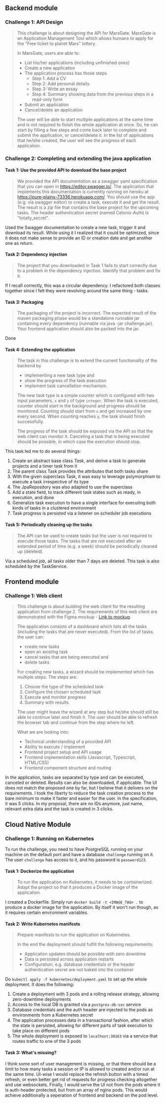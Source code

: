 ## Backend module

### Challenge 1: API Design

> This challenge is about designing the API for MarsGate. MarsGate is an Application Management Tool which allows humans to apply for the "Free ticket to planet Mars" lottery.
> 
> In MarsGate, users are able to:
> - List his/her applications (including unfinished ones)
> - Create a new application
> - The application process has those steps
>     - Step 1: Add a CV
>     - Step 2: Add personal details
>     - Step 3: Write an essay
>     - Step 4: Summary showing data from the previous steps in a read-only form
> - Submit an application
> - Cancel/delete an application
> 
> The user will be able to start multiple applications at the same time and is not required to finish the whole application at once. So, he can start by filling a few steps and come back later to complete and submit the application, or cancel/delete it. In the list of applications that he/she created, the user will see the progress of each application.

### Challenge 2: Completing and extending the java application

#### Task 1: Use the provided API to download the base project
> We provided the API documentation as a swagger yaml specification that you can open in https://editor.swagger.io/. The application that implements this documentation is currently running on heroku at https://pure-plains-73336.herokuapp.com/. You should use the app (e.g. via swagger editor) to create a task, execute it and get the result. The result is a zip file that contains the base project for the upcoming tasks. The header authentication secret (named Celonis-Auth) is "totally_secret".

Used the Swagger documentation to create a new task, trigger it and download its result.
While using it I realized that it could be optimized, since it does not make sense to provide an ID or creation date and get another one as return.

#### Task 2: Dependency injection
> The project that you downloaded in Task 1 fails to start correctly due to a problem in the dependency injection.
> Identify that problem and fix it.

If I recall correctly, this was a circular dependency.
I refactored both classes together since I felt they were revolving around the same thing - tasks.

#### Task 3: Packaging
> The packaging of the project is incorrect. The expected result of the maven packaging phase
> would be a standalone runnable jar containing every dependency (runnable via java -jar challenge.jar).
> Your frontend application should also be packed into the jar.

Done

#### Task 4: Extending the application
> The task in this challenge is to extend the current functionality of the backend by
> - implementing a new task type and
> - show the progress of the task execution
> - implement task cancellation mechanism.
>
> The new task type is a simple counter which is configured with two input parameters, `x` and `y` of type `integer`. When the task is executed, counter should start in the background and progress should be monitored. Counting should start from `x` and get increased by one every second. When counting reaches `y`, the task should finish successfully.
>
> The progress of the task should be exposed via the API so that the web client can monitor it. Canceling a task that is being executed should be possible, in which case the execution should stop.

This task led me to do several things:
1. Create an abstract base class _Task_, and derive a task to generate projects and a timer task from it
2. The parent class Task provides the attributes that both tasks share
3. With the given superclass Task, it was easy to leverage polymorphism to execute a task irrespective of its type
4. The JpaRepository was also adapted to use the superclass
4. Add a state field, to track different task states such as ready, in execution, and done
4. Generalize task execution to have a single interface for executing both kinds of tasks in a clustered environment
4. Task progress is persisted via a listener on scheduler job executions

#### Task 5: Periodically cleaning up the tasks
> The API can be used to create tasks but the user is not required to execute those tasks. The tasks that are not executed after an extended period of time (e.g. a week) should be periodically cleaned up (deleted).

Via a scheduled job, all tasks older than 7 days are deleted.
This task is also scheduled by the TaskService.

## Frontend module
### Challenge 1: Web client
> This challenge is about building the web client for the resulting application from challenge 2.
> The requirements of this web client are demonstrated with the Figma mockup - [Link to mockup](https://www.figma.com/proto/QU16smviKOMZek8twvbxw1ap/Full-stack---challenge-02).
> 
> The application consists of a dashboard which lists all the tasks (including the tasks that are never executed). From the list of tasks, the user can:
> - create new tasks
> - open an existing task
> - cancel tasks that are being executed and
> - delete tasks
> 
> For creating new tasks, a wizard should be implemented which has multiple steps. The steps are:
> 1. Choose the type of the scheduled task
> 2. Configure the chosen scheduled task
> 3. Execute and monitor progress
> 4. Summary with results
> 
> The user might leave the wizard at any step but he/she should still be able to continue later and finish it. The user should be able to refresh the browser tab and continue from the step where he left.
> 
> What we are looking into:
> - Technical understanding of a provided API
> - Ability to execute / implement
> - Frontend project setup and API usage
> - Frontend implementation skills (Javascript, Typescript, HTML/CSS)
> - Frontend component structure and routing

In the application, tasks are separated by type and can be executed, canceled or deleted.
Results can also be downloaded, if applicable.
The UI does not match the proposed one by far, but I believe that it delivers on the requirements.
I took the liberty to reduce the task creation process to the bare minimum to make it faster and easier for the user. In the specification, it was 5 clicks. In my proposal, there are no IDs anymore, just name, relevant extra data and the task is created in 3 clicks.

## Cloud Native Module
### Challenge 1: Running on Kubernetes
To run the challenge, you need to have PostgreSQL running on your machine on the default port
and have a database ``challenge`` running on it. The user `challenge` has access to it,
and his password is `password123`. 

#### Task 1: Dockerize the application
> To run the application on Kubernetes, it needs to be containerized.
> Adapt the project so that it produces a Docker image of the application.

I created a Dockerfile. Simply run `docker build -t <IMAGE_TAG> .`  to produce a docker image for the application.
By itself it won't run though, as it requires certain environment variables. 

#### Task 2: Write Kubernetes manifests
> Prepare manifests to run the application on Kubernetes.
> 
> In the end the deployment should fulfill the following requirements:
> - Application updates should be possible with zero downtime
> - Data is persisted across application restarts
> - Configuration, e.g. database credentials or the header authentication secret are not baked into the container

Do `kubectl apply -f kubernetes/deployment.yaml` to set up the whole deployment. It does the following:

1. Create a deployment with 3 pods and a rolling release strategy, allowing zero-downtime deployments
2. Access to the local DB is granted via a `postgres-db-svc` service
3. Database credentials and the auth header are injected to the pods as environments from a Kubernetes secret
4. The application processes data in a transactional fashion, after which the state is persisted, allowing for different parts of task execution to take place on different pods
5. The whole deployment is exposed to `localhost:30163` via a service that routes traffic to one of the 3 pods

#### Task 3: What's missing?
I think some sort of user management is missing, or that there should be a limit to how many tasks a session
or IP is allowed to created and/or run at the same time.
UI-wise I would replace the refresh button with a timed refresh,
or even better get rid of requests for progress checking altogether and use websockets.
Finally, I would serve the UI not from the pods where it is auth-header protected,
but from an array of nginx pods.
This would achieve additionally a seperation of frontend and backend on the pod level.